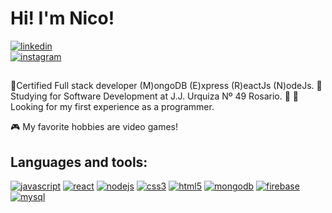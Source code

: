 # Hi! I'm Nico!
[![linkedin](https://cdn-icons-png.flaticon.com/32/408/408703.png?w=740)](https://www.linkedin.com/in/nicolás-raffagnini-a5a985137/)	
[![instagram](https://cdn-icons-png.flaticon.com/32/174/174855.png?w=740)](https://www.instagram.com/nikolaiis2/)
## 
📝Certified Full stack developer (M)ongoDB (E)xpress (R)eactJs (N)odeJs.
📝Studying for Software Development at J.J. Urquiza Nº 49 Rosario.
💼 🔎 Looking for my first experience as a programmer.

🎮 My favorite hobbies are video games!

## Languages and tools:

[![javascript](https://cdn-icons-png.flaticon.com/32/919/919828.png?w=740)](https://developer.mozilla.org/es/docs/Web/JavaScript)
[![react](https://cdn-icons-png.flaticon.com/32/919/919851.png)](https://es.reactjs.org)
[![nodejs](https://cdn-icons-png.flaticon.com/32/919/919825.png)](https://nodejs.org/es/)
[![css3](https://cdn-icons-png.flaticon.com/32/732/732190.png)](https://developer.mozilla.org/es/docs/Web/CSS)
[![html5](https://cdn-icons-png.flaticon.com/32/174/174854.png)](https://developer.mozilla.org/es/docs/Glossary/HTML)
[![mongodb](https://img.icons8.com/color/32/mongodb.png)](https://www.mongodb.com/es)
[![firebase](https://img.icons8.com/color/32/firebase.png)](https://firebase.google.com)
[![mysql](https://cdn-icons-png.flaticon.com/32/528/528260.png)](https://www.mongodb.com/es)
##


